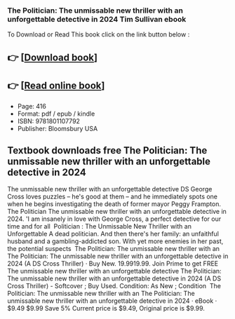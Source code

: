 ### The Politician: The unmissable new thriller with an unforgettable detective in 2024 Tim Sullivan ebook

To Download or Read This book click on the link button below :

## 👉  [**[Download book](http://ebooksharez.info/download.php?group=book&from=github.com&id=721699&lnk=1081 "Download book")**]

## 👉  [**[Read online book](http://ebooksharez.info/download.php?group=book&from=github.com&id=721699&lnk=1081 "Read online book")**]


* Page: 416
* Format: pdf / epub / kindle
* ISBN: 9781801107792
* Publisher: Bloomsbury USA



## Textbook downloads free The Politician: The unmissable new thriller with an unforgettable detective in 2024 



 The unmissable new thriller with an unforgettable detective DS George Cross loves puzzles – he&#039;s good at them – and he immediately spots one when he begins investigating the death of former mayor Peggy Frampton.
 The Politician The unmissable new thriller with an unforgettable detective in 2024. &#039;I am insanely in love with George Cross, a perfect detective for our time and for all 
 Politician : The Unmissable New Thriller with an Unforgettable A dead politician. And then there&#039;s her family: an unfaithful husband and a gambling-addicted son. With yet more enemies in her past, the potential suspects 
 The Politician: The unmissable new thriller with an The Politician: The unmissable new thriller with an unforgettable detective in 2024 (A DS Cross Thriller) · Buy New. $19.99$19.99. Join Prime to get FREE 
 The unmissable new thriller with an unforgettable detective The Politician: The unmissable new thriller with an unforgettable detective in 2024 (A DS Cross Thriller) - Softcover ; Buy Used. Condition: As New ; Condition 
 The Politician: The unmissable new thriller with an The Politician: The unmissable new thriller with an unforgettable detective in 2024 · eBook · $9.49 $9.99 Save 5% Current price is $9.49, Original price is $9.99.





